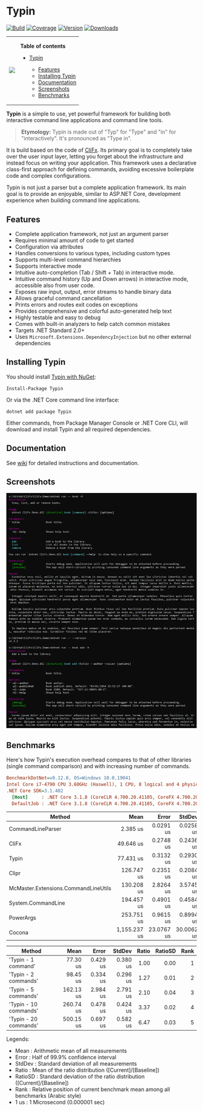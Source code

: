 # Typin

<p align="center">

[![Build](https://github.com/adambajguz/Typin/workflows/CI/badge.svg?branch=master)](https://github.com/adambajguz/Typin/actions)
[![Coverage](https://codecov.io/gh/adambajguz/Typin/branch/master/graph/badge.svg?v=8)](https://codecov.io/gh/adambajguz/Typin)
[![Version](https://img.shields.io/nuget/v/Typin.svg)](https://nuget.org/packages/Typin)
[![Downloads](https://img.shields.io/nuget/dt/Typin.svg)](https://nuget.org/packages/Typin)

</p>

<table>
 <tr>
    <td>
      <p align="center">
        <img src="https://raw.githubusercontent.com/adambajguz/Typin/master/.img/typin-logo-256px.png" width="75%">
      </p>
    </td>
    <td>

<b>Table of contents</b>

- [Typin](#typin)
  - [Features](#features)
  - [Installing Typin](#installing-typin)
  - [Documentation](#documentation)
  - [Screenshots](#screenshots)
  - [Benchmarks](#benchmarks)
  
  </td>
 </tr>
</table>



**Typin** is a simple to use, yet powerful framework for building both interactive command line applications and command line tools. 

> **Etymology:** Typin is made out of "Typ" for "Type" and "in" for "interactively". It's pronounced as "Type in".

It is build based on the code of [CliFx](https://github.com/Tyrrrz/CliFx). Its primary goal is to completely take over the user input layer, letting you forget about the infrastructure and instead focus on writing your application.
This framework uses a declarative class-first approach for defining commands, avoiding excessive boilerplate code and complex configurations.

Typin is not just a parser but a complete application framework. 
Its main goal is to provide an enjoyable, similar to ASP.NET Core, development experience when building command line applications.

## Features

- Complete application framework, not just an argument parser
- Requires minimal amount of code to get started
- Configuration via attributes
- Handles conversions to various types, including custom types
- Supports multi-level command hierarchies
- Supports interactive mode
- Intuitive auto-completion (Tab / Shift + Tab) in interactive mode.
- Intuitive command history (Up and Down arrows) in interactive mode, accessible also from user code.
- Exposes raw input, output, error streams to handle binary data
- Allows graceful command cancellation
- Prints errors and routes exit codes on exceptions
- Provides comprehensive and colorful auto-generated help text
- Highly testable and easy to debug
- Comes with built-in analyzers to help catch common mistakes
- Targets .NET Standard 2.0+
- Uses `Microsoft.Extensions.DependencyInjection` but no other external dependencies

## Installing Typin

You should install [Typin with NuGet](https://www.nuget.org/packages/Typin):

    Install-Package Typin
    
Or via the .NET Core command line interface:

    dotnet add package Typin

Either commands, from Package Manager Console or .NET Core CLI, will download and install Typin and all required dependencies.

## Documentation

See [wiki](https://github.com/adambajguz/Typin/wiki) for detailed instructions and documentation.

## Screenshots

![help screen](.screenshots/help.png)

## Benchmarks

Here's how Typin's execution overhead compares to that of other libraries (single command comparison) and with increasing number of commands.

```ini
BenchmarkDotNet=v0.12.0, OS=Windows 10.0.19041
Intel Core i7-4790 CPU 3.60GHz (Haswell), 1 CPU, 8 logical and 4 physical cores
.NET Core SDK=3.1.402
  [Host]     : .NET Core 3.1.8 (CoreCLR 4.700.20.41105, CoreFX 4.700.20.41903), X64 RyuJIT
  DefaultJob : .NET Core 3.1.8 (CoreCLR 4.700.20.41105, CoreFX 4.700.20.41903), X64 RyuJIT
```

|                               Method |         Mean |      Error |     StdDev | Ratio | RatioSD | Rank |
|------------------------------------- |-------------:|-----------:|-----------:|------:|--------:|-----:|
|                    CommandLineParser |     2.385 us |  0.0291 us |  0.0258 us |  0.03 |    0.00 |    1 |
|                                CliFx |    49.646 us |  0.2748 us |  0.2436 us |  0.64 |    0.00 |    2 |
|                                Typin |    77.431 us |  0.3132 us |  0.2930 us |  1.00 |    0.00 |    3 |
|                                Clipr |   126.747 us |  0.2351 us |  0.2084 us |  1.64 |    0.01 |    4 |
| McMaster.Extensions.CommandLineUtils |   130.208 us |  2.8264 us |  3.5745 us |  1.70 |    0.05 |    4 |
|                   System.CommandLine |   194.457 us |  0.4901 us |  0.4584 us |  2.51 |    0.01 |    5 |
|                            PowerArgs |   253.751 us |  0.9615 us |  0.8994 us |  3.28 |    0.02 |    6 |
|                               Cocona | 1,155.237 us | 23.0767 us | 30.0062 us | 15.09 |    0.41 |    7 |

|                Method |      Mean |    Error |   StdDev | Ratio | RatioSD | Rank |
|---------------------- |----------:|---------:|---------:|------:|--------:|-----:|
|   'Typin - 1 command' |  77.30 us | 0.429 us | 0.380 us |  1.00 |    0.00 |    1 |
|  'Typin - 2 commands' |  98.45 us | 0.334 us | 0.296 us |  1.27 |    0.01 |    2 |
|  'Typin - 5 commands' | 162.13 us | 2.984 us | 2.791 us |  2.10 |    0.04 |    3 |
| 'Typin - 10 commands' | 260.74 us | 0.478 us | 0.424 us |  3.37 |    0.02 |    4 |
| 'Typin - 20 commands' | 500.15 us | 0.697 us | 0.582 us |  6.47 |    0.03 |    5 |

Legends:
  * Mean    : Arithmetic mean of all measurements
  * Error   : Half of 99.9% confidence interval
  * StdDev  : Standard deviation of all measurements
  * Ratio   : Mean of the ratio distribution ([Current]/[Baseline])
  * RatioSD : Standard deviation of the ratio distribution ([Current]/[Baseline])
  * Rank    : Relative position of current benchmark mean among all benchmarks (Arabic style)
  * 1 us    : 1 Microsecond (0.000001 sec)
